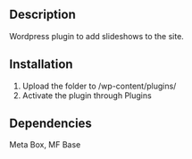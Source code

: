 ## Description
Wordpress plugin to add slideshows to the site.

## Installation
1. Upload the folder to /wp-content/plugins/
2. Activate the plugin through Plugins

## Dependencies
Meta Box, MF Base